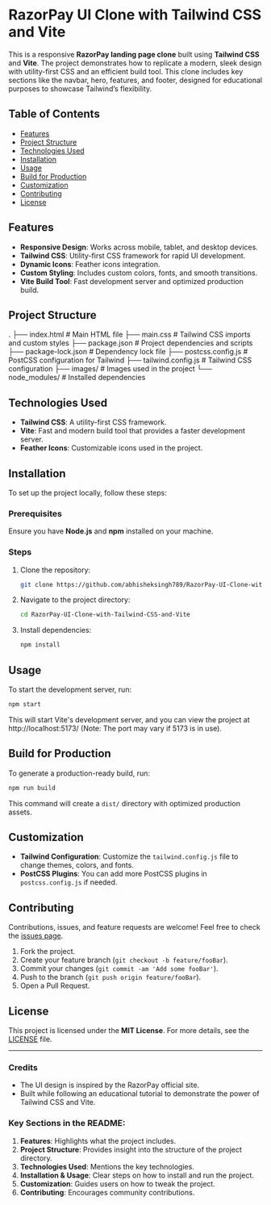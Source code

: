 # RazorPay UI Clone with Tailwind CSS and Vite

This is a responsive **RazorPay landing page clone** built using **Tailwind CSS** and **Vite**. The project demonstrates how to replicate a modern, sleek design with utility-first CSS and an efficient build tool. This clone includes key sections like the navbar, hero, features, and footer, designed for educational purposes to showcase Tailwind’s flexibility.

## Table of Contents
- [Features](#features)
- [Project Structure](#project-structure)
- [Technologies Used](#technologies-used)
- [Installation](#installation)
- [Usage](#usage)
- [Build for Production](#build-for-production)
- [Customization](#customization)
- [Contributing](#contributing)
- [License](#license)

## Features
- **Responsive Design**: Works across mobile, tablet, and desktop devices.
- **Tailwind CSS**: Utility-first CSS framework for rapid UI development.
- **Dynamic Icons**: Feather icons integration.
- **Custom Styling**: Includes custom colors, fonts, and smooth transitions.
- **Vite Build Tool**: Fast development server and optimized production build.

## Project Structure

.
├── index.html           # Main HTML file
├── main.css             # Tailwind CSS imports and custom styles
├── package.json         # Project dependencies and scripts
├── package-lock.json    # Dependency lock file
├── postcss.config.js    # PostCSS configuration for Tailwind
├── tailwind.config.js   # Tailwind CSS configuration
├── images/              # Images used in the project
└── node_modules/        # Installed dependencies


## Technologies Used
- **Tailwind CSS**: A utility-first CSS framework.
- **Vite**: Fast and modern build tool that provides a faster development server.
- **Feather Icons**: Customizable icons used in the project.

## Installation
To set up the project locally, follow these steps:

### Prerequisites
Ensure you have **Node.js** and **npm** installed on your machine.

### Steps
1. Clone the repository:
    ```bash
    git clone https://github.com/abhisheksingh789/RazorPay-UI-Clone-with-Tailwind-CSS-and-Vite.git
    ```
2. Navigate to the project directory:
    ```bash
    cd RazorPay-UI-Clone-with-Tailwind-CSS-and-Vite
    ```
3. Install dependencies:
    ```bash
    npm install
    ```

## Usage
To start the development server, run:
```bash
npm start
```
This will start Vite's development server, and you can view the project at http://localhost:5173/ (Note: The port may vary if 5173 is in use).

## Build for Production
To generate a production-ready build, run:
```bash
npm run build
```
This command will create a `dist/` directory with optimized production assets.

## Customization
- **Tailwind Configuration**: Customize the `tailwind.config.js` file to change themes, colors, and fonts.
- **PostCSS Plugins**: You can add more PostCSS plugins in `postcss.config.js` if needed.

## Contributing
Contributions, issues, and feature requests are welcome! Feel free to check the [issues page](#).

1. Fork the project.
2. Create your feature branch (`git checkout -b feature/fooBar`).
3. Commit your changes (`git commit -am 'Add some fooBar'`).
4. Push to the branch (`git push origin feature/fooBar`).
5. Open a Pull Request.

## License
This project is licensed under the **MIT License**. For more details, see the [LICENSE](LICENSE) file.

---

### Credits
- The UI design is inspired by the RazorPay official site.
- Built while following an educational tutorial to demonstrate the power of Tailwind CSS and Vite.


### Key Sections in the README:
1. **Features**: Highlights what the project includes.
2. **Project Structure**: Provides insight into the structure of the project directory.
3. **Technologies Used**: Mentions the key technologies.
4. **Installation & Usage**: Clear steps on how to install and run the project.
5. **Customization**: Guides users on how to tweak the project.
6. **Contributing**: Encourages community contributions.
